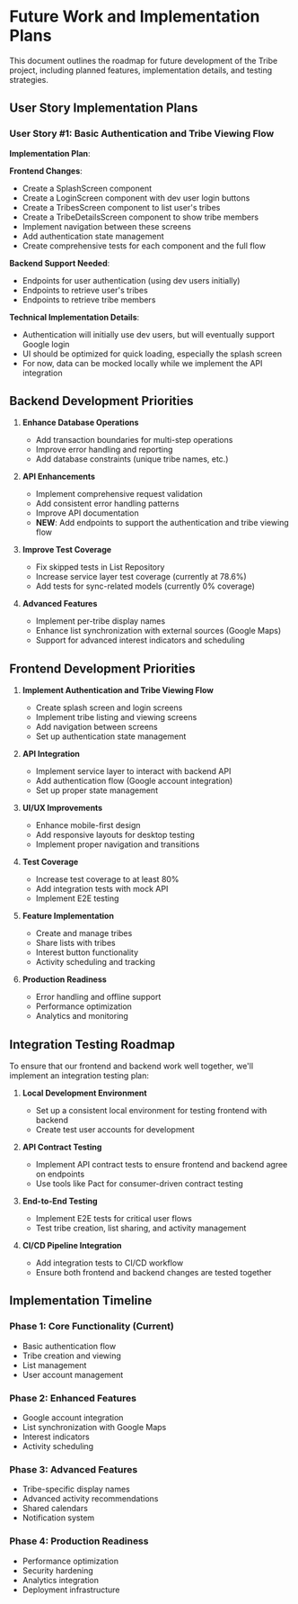 # Future Work and Implementation Plans

This document outlines the roadmap for future development of the Tribe project, including planned features, implementation details, and testing strategies.

## User Story Implementation Plans

### User Story #1: Basic Authentication and Tribe Viewing Flow

**Implementation Plan**:
   
**Frontend Changes**:
- Create a SplashScreen component
- Create a LoginScreen component with dev user login buttons
- Create a TribesScreen component to list user's tribes
- Create a TribeDetailsScreen component to show tribe members
- Implement navigation between these screens
- Add authentication state management
- Create comprehensive tests for each component and the full flow

**Backend Support Needed**:
- Endpoints for user authentication (using dev users initially)
- Endpoints to retrieve user's tribes
- Endpoints to retrieve tribe members

**Technical Implementation Details**:
- Authentication will initially use dev users, but will eventually support Google login
- UI should be optimized for quick loading, especially the splash screen
- For now, data can be mocked locally while we implement the API integration

## Backend Development Priorities

1. **Enhance Database Operations**
   - Add transaction boundaries for multi-step operations
   - Improve error handling and reporting
   - Add database constraints (unique tribe names, etc.)

2. **API Enhancements**
   - Implement comprehensive request validation
   - Add consistent error handling patterns
   - Improve API documentation
   - **NEW**: Add endpoints to support the authentication and tribe viewing flow

3. **Improve Test Coverage**
   - Fix skipped tests in List Repository
   - Increase service layer test coverage (currently at 78.6%)
   - Add tests for sync-related models (currently 0% coverage)

4. **Advanced Features**
   - Implement per-tribe display names
   - Enhance list synchronization with external sources (Google Maps)
   - Support for advanced interest indicators and scheduling

## Frontend Development Priorities

1. **Implement Authentication and Tribe Viewing Flow**
   - Create splash screen and login screens
   - Implement tribe listing and viewing screens
   - Add navigation between screens
   - Set up authentication state management

2. **API Integration**
   - Implement service layer to interact with backend API
   - Add authentication flow (Google account integration)
   - Set up proper state management

3. **UI/UX Improvements**
   - Enhance mobile-first design
   - Add responsive layouts for desktop testing
   - Implement proper navigation and transitions

4. **Test Coverage**
   - Increase test coverage to at least 80%
   - Add integration tests with mock API
   - Implement E2E testing

5. **Feature Implementation**
   - Create and manage tribes
   - Share lists with tribes
   - Interest button functionality
   - Activity scheduling and tracking

6. **Production Readiness**
   - Error handling and offline support
   - Performance optimization
   - Analytics and monitoring

## Integration Testing Roadmap

To ensure that our frontend and backend work well together, we'll implement an integration testing plan:

1. **Local Development Environment**
   - Set up a consistent local environment for testing frontend with backend
   - Create test user accounts for development

2. **API Contract Testing**
   - Implement API contract tests to ensure frontend and backend agree on endpoints
   - Use tools like Pact for consumer-driven contract testing

3. **End-to-End Testing**
   - Implement E2E tests for critical user flows
   - Test tribe creation, list sharing, and activity management

4. **CI/CD Pipeline Integration**
   - Add integration tests to CI/CD workflow
   - Ensure both frontend and backend changes are tested together

## Implementation Timeline

### Phase 1: Core Functionality (Current)
- Basic authentication flow
- Tribe creation and viewing
- List management
- User account management

### Phase 2: Enhanced Features
- Google account integration
- List synchronization with Google Maps
- Interest indicators
- Activity scheduling

### Phase 3: Advanced Features
- Tribe-specific display names
- Advanced activity recommendations
- Shared calendars
- Notification system

### Phase 4: Production Readiness
- Performance optimization
- Security hardening
- Analytics integration
- Deployment infrastructure 